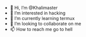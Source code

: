 - 👋 Hi, I’m @Khalimaster
- 👀 I’m interested in hacking
- 🌱 I’m currently learning termux 
- 💞️ I’m looking to collaborate on me
- 📫 How to reach me go to hell

<!---
Khalimaster/Khalimaster is a ✨ special ✨ repository because its `README.md` (this file) appears on your GitHub profile.
You can click the Preview link to take a look at your changes.
--->
